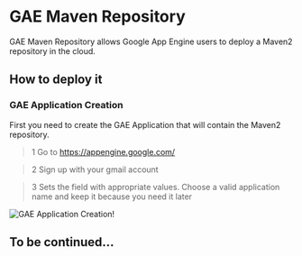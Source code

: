 # GAE Maven Repository

GAE Maven Repository allows Google App Engine users to deploy a Maven2 repository in the cloud.

## How to deploy it

### GAE Application Creation

First you need to create the GAE Application that will contain the Maven2 repository.

>1 Go to https://appengine.google.com/

>2 Sign up with your gmail account

>3 Sets the field with appropriate values. Choose a valid application name and keep it because you need it later

![GAE Application Creation](/bibounde/gaemvnrepo/raw/master/readme/gaecreation.png)!

## To be continued...

